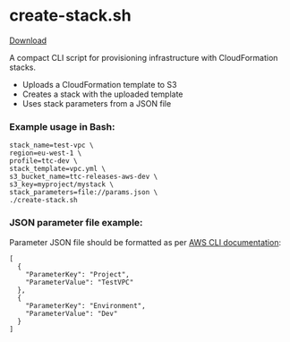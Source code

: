 # create-stack.sh
[Download](create-stack.sh)

A compact CLI script for provisioning infrastructure with CloudFormation stacks.

- Uploads a CloudFormation template to S3
- Creates a stack with the uploaded template
- Uses stack parameters from a JSON file

### Example usage in Bash:
```
stack_name=test-vpc \
region=eu-west-1 \
profile=ttc-dev \
stack_template=vpc.yml \
s3_bucket_name=ttc-releases-aws-dev \
s3_key=myproject/mystack \
stack_parameters=file://params.json \
./create-stack.sh
```
### JSON parameter file example:
Parameter JSON file should be formatted as per [AWS CLI documentation](http://docs.aws.amazon.com/cli/latest/reference/cloudformation/create-stack.html):
```
[
  {
    "ParameterKey": "Project",
    "ParameterValue": "TestVPC"
  },
  {
    "ParameterKey": "Environment",
    "ParameterValue": "Dev"
  }
]
```